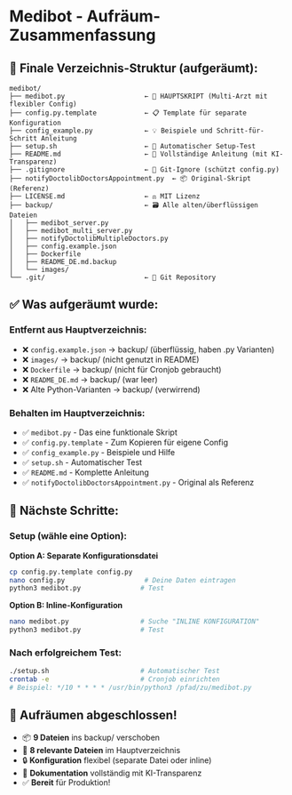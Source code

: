 # Medibot - Aufräum-Zusammenfassung

## 📁 Finale Verzeichnis-Struktur (aufgeräumt):

```
medibot/
├── medibot.py                    ← 🎯 HAUPTSKRIPT (Multi-Arzt mit flexibler Config)
├── config.py.template            ← 📋 Template für separate Konfiguration
├── config_example.py             ← 💡 Beispiele und Schritt-für-Schritt Anleitung
├── setup.sh                      ← 🚀 Automatischer Setup-Test
├── README.md                     ← 📖 Vollständige Anleitung (mit KI-Transparenz)
├── .gitignore                    ← 🚫 Git-Ignore (schützt config.py)
├── notifyDoctolibDoctorsAppointment.py  ← 📦 Original-Skript (Referenz)
├── LICENSE.md                    ← ⚖️ MIT Lizenz
├── backup/                       ← 🗃️ Alle alten/überflüssigen Dateien
│   ├── medibot_server.py
│   ├── medibot_multi_server.py
│   ├── notifyDoctolibMultipleDoctors.py
│   ├── config.example.json
│   ├── Dockerfile
│   ├── README_DE.md.backup
│   └── images/
└── .git/                         ← 📝 Git Repository
```

## ✅ Was aufgeräumt wurde:

### Entfernt aus Hauptverzeichnis:
- ❌ `config.example.json` → backup/ (überflüssig, haben .py Varianten)
- ❌ `images/` → backup/ (nicht genutzt in README)  
- ❌ `Dockerfile` → backup/ (nicht für Cronjob gebraucht)
- ❌ `README_DE.md` → backup/ (war leer)
- ❌ Alte Python-Varianten → backup/ (verwirrend)

### Behalten im Hauptverzeichnis:
- ✅ `medibot.py` - Das eine funktionale Skript
- ✅ `config.py.template` - Zum Kopieren für eigene Config
- ✅ `config_example.py` - Beispiele und Hilfe
- ✅ `setup.sh` - Automatischer Test
- ✅ `README.md` - Komplette Anleitung
- ✅ `notifyDoctolibDoctorsAppointment.py` - Original als Referenz

## 🎯 Nächste Schritte:

### Setup (wähle eine Option):

**Option A: Separate Konfigurationsdatei**
```bash
cp config.py.template config.py
nano config.py                    # Deine Daten eintragen
python3 medibot.py               # Test
```

**Option B: Inline-Konfiguration**
```bash  
nano medibot.py                  # Suche "INLINE KONFIGURATION"
python3 medibot.py               # Test
```

### Nach erfolgreichem Test:
```bash
./setup.sh                       # Automatischer Test
crontab -e                       # Cronjob einrichten
# Beispiel: */10 * * * * /usr/bin/python3 /pfad/zu/medibot.py
```

## 🧹 Aufräumen abgeschlossen!

- 📦 **9 Dateien** ins backup/ verschoben
- 🎯 **8 relevante Dateien** im Hauptverzeichnis
- 🔒 **Konfiguration** flexibel (separate Datei oder inline)
- 📖 **Dokumentation** vollständig mit KI-Transparenz
- ✅ **Bereit** für Produktion!
